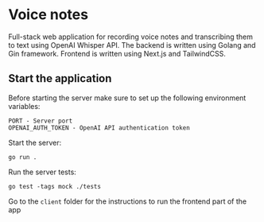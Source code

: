 # Voice notes

Full-stack web application for recording voice notes and transcribing them to text using OpenAI Whisper API. The backend is written using Golang and Gin framework. Frontend is written using Next.js and TailwindCSS.

## Start the application

Before starting the server make sure to set up the following environment variables:

```
PORT - Server port
OPENAI_AUTH_TOKEN - OpenAI API authentication token
```

Start the server:

```
go run .
```

Run the server tests:

```
go test -tags mock ./tests
```

Go to the `client` folder for the instructions to run the frontend part of the app
